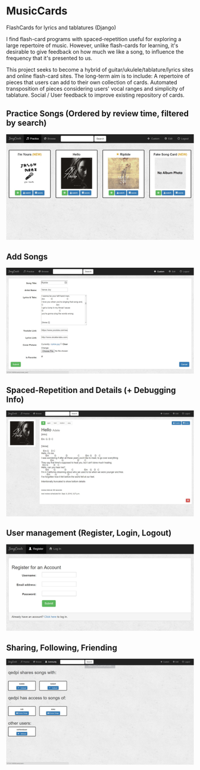 # MusicCards
FlashCards for lyrics and tablatures (Django)

I find flash-card programs with spaced-repetition useful for exploring a large repertoire of music. 
However, unlike flash-cards for learning, it's desirable to give feedback on how much we like a song,
to influence the frequency that it's presented to us.

This project seeks to become a hybrid of guitar/ukulele/tablature/lyrics sites and online flash-card sites. 
The long-term aim is to include: A repertoire of pieces that users can add to their own collection of cards. 
Automated transposition of pieces considering users' vocal ranges and simplicity of tablature. 
Social / User feedback to improve existing repository of cards.

## Practice Songs (Ordered by review time, filtered by search)
![Screenshot](screenshots/screenshot_songs.jpg)

## Add Songs
![Screenshot](screenshots/screenshot_add_song.jpg)

## Spaced-Repetition and Details (+ Debugging Info)
![Screenshot](screenshots/screenshot_details.jpg)

## User management (Register, Login, Logout)
![Screenshot](screenshots/screenshot_user_management.jpg)

## Sharing, Following, Friending
![Screenshot](screenshots/screenshot_friends.jpg)